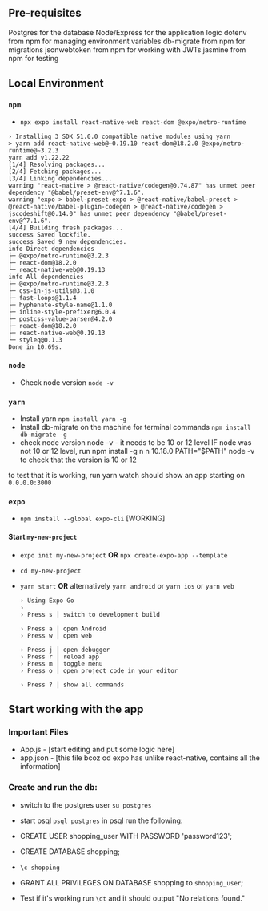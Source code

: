 ## Pre-requisites

Postgres for the database
Node/Express for the application logic
dotenv from npm for managing environment variables
db-migrate from npm for migrations
jsonwebtoken from npm for working with JWTs
jasmine from npm for testing

## Local Environment

### `npm`

- `npx expo install react-native-web react-dom @expo/metro-runtime`

```
› Installing 3 SDK 51.0.0 compatible native modules using yarn
> yarn add react-native-web@~0.19.10 react-dom@18.2.0 @expo/metro-runtime@~3.2.3
yarn add v1.22.22
[1/4] Resolving packages...
[2/4] Fetching packages...
[3/4] Linking dependencies...
warning "react-native > @react-native/codegen@0.74.87" has unmet peer dependency "@babel/preset-env@^7.1.6".
warning "expo > babel-preset-expo > @react-native/babel-preset > @react-native/babel-plugin-codegen > @react-native/codegen > jscodeshift@0.14.0" has unmet peer dependency "@babel/preset-env@^7.1.6".
[4/4] Building fresh packages...
success Saved lockfile.
success Saved 9 new dependencies.
info Direct dependencies
├─ @expo/metro-runtime@3.2.3
├─ react-dom@18.2.0
└─ react-native-web@0.19.13
info All dependencies
├─ @expo/metro-runtime@3.2.3
├─ css-in-js-utils@3.1.0
├─ fast-loops@1.1.4
├─ hyphenate-style-name@1.1.0
├─ inline-style-prefixer@6.0.4
├─ postcss-value-parser@4.2.0
├─ react-dom@18.2.0
├─ react-native-web@0.19.13
└─ styleq@0.1.3
Done in 10.69s.
```

### `node`

- Check node version `node -v`

### `yarn`

- Install yarn `npm install yarn -g`
- Install db-migrate on the machine for terminal commands `npm install db-migrate -g`
- check node version node -v - it needs to be 10 or 12 level
  IF node was not 10 or 12 level, run
  npm install -g n
  n 10.18.0
  PATH="$PATH"
  node -v to check that the version is 10 or 12

to test that it is working, run yarn watch should show an app starting on `0.0.0.0:3000`

### `expo`

- `npm install --global expo-cli` [WORKING]

#### Start `my-new-project`

- `expo init my-new-project` **OR** `npx create-expo-app --template`

- `cd my-new-project`

- `yarn start` **OR** alternatively `yarn android` or `yarn ios` or `yarn web`

  ```
  › Using Expo Go
  ›
  › Press s │ switch to development build

  › Press a │ open Android
  › Press w │ open web

  › Press j │ open debugger
  › Press r │ reload app
  › Press m │ toggle menu
  › Press o │ open project code in your editor

  › Press ? │ show all commands
  ```

## Start working with the app

### Important Files

- App.js - [start editing and put some logic here]
- app.json - [this file bcoz od expo has unlike react-native, contains all the information]

### Create and run the db:

- switch to the postgres user `su postgres`
- start psql `psql postgres`
  in psql run the following:
- CREATE USER shopping_user WITH PASSWORD 'password123';
- CREATE DATABASE shopping;
- `\c shopping`
- GRANT ALL PRIVILEGES ON DATABASE shopping to `shopping_user`;

- Test if it's working run
  `\dt`
  and it should output "No relations found."

```

```
